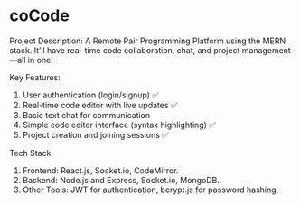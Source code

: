 # coCode

Project Description:
A Remote Pair Programming Platform using the MERN stack.
It’ll have real-time code collaboration, chat, and project management—all in one!

Key Features:
1. User authentication (login/signup) ✅
2. Real-time code editor with live updates ✅
3. Basic text chat for communication
4. Simple code editor interface (syntax highlighting) ✅
5. Project creation and joining sessions ✅
    
Tech Stack
1. Frontend:
    React.js, Socket.io, CodeMirror.
3. Backend:
    Node.js and Express, Socket.io, MongoDB.
5. Other Tools: JWT for authentication, bcrypt.js for password hashing.
